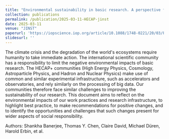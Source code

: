```yaml
---
title: "Environmental sustainability in basic research. A perspective from HECAP+"
collection: publications
permalink: /publication/2025-03-11-HECAP-jinst
date: 2025-03-11
venue: "JINST"
paperurl: 'https://iopscience.iop.org/article/10.1088/1748-0221/20/03/P03012'
slidesurl: ''
---
```


The climate crisis and the degradation of the world's ecosystems require humanity to take immediate action. The international scientific community has a responsibility to limit the negative environmental impacts of basic research. The HECAP+ communities (High Energy Physics, Cosmology, Astroparticle Physics, and Hadron and Nuclear Physics) make use of common and similar experimental infrastructure, such as accelerators and observatories, and rely similarly on the processing of big data. Our communities therefore face similar challenges to improving the sustainability of our research. This document aims to reflect on the environmental impacts of our work practices and research infrastructure, to highlight best practice, to make recommendations for positive changes, and to identify the opportunities and challenges that such changes present for wider aspects of social responsibility.

Authors: Shankha Banerjee, Thomas Y. Chen, Claire David, Michael Düren, Harold Erbin, et al.